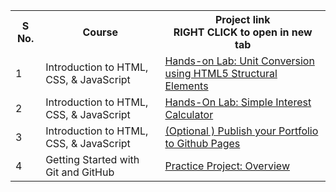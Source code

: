 <table>
  
  <tr>
    <th>S No. </th>
    <th> Course </th>
    <th> Project link  <br> RIGHT CLICK to open in new tab </th>
  </tr>

<tr>
      <td> 1 </td>
    <td>Introduction to HTML, CSS, & JavaScript</td>
    <td>  <a href='https://cf-courses-data.s3.us.cloud-object-storage.appdomain.cloud/IBMDeveloperSkillsNetwork-CD0101EN-SkillsNetwork/labs/Theia%20Labs/02%20-%20HTML5%20Elements/HTML5_Structural_Elements/Unit_Conversion_using_HTML5_Structural_Elements.md.html' target='_blank'> Hands-on Lab: Unit Conversion using HTML5 Structural Elements </a></td>
</tr>


<tr>
    <td> 2 </td>
   <td>Introduction to HTML, CSS, & JavaScript</td>
    <td>  <a href='https://cf-courses-data.s3.us.cloud-object-storage.appdomain.cloud/IBMDeveloperSkillsNetwork-CD0101EN-SkillsNetwork/labs/Project/practice-project-instructions_version3.md.html' target='_blank'> Hands-On Lab: Simple Interest Calculator </a></td>
</tr>
  
<tr>
  <td> 3 </td>
  <td>Introduction to HTML, CSS, & JavaScript</td>
  <td>  <a href='https://cf-courses-data.s3.us.cloud-object-storage.appdomain.cloud/IBMDeveloperSkillsNetwork-CD0101EN-SkillsNetwork/labs/Project/practice-project-instructions_version3.md.html](https://cf-courses-data.s3.us.cloud-object-storage.appdomain.cloud/IBMDeveloperSkillsNetwork-CD0101EN-SkillsNetwork/labs/Project/Final_Project_V3/optional-project_v3.md.html?origin=www.coursera.org?origin=www.coursera.org' target='_blank'> (Optional ) Publish your Portfolio to Github Pages </a></td>
</tr>

<tr>
    <td> 4 </td>
   <td> Getting Started with Git and GitHub </td>
    <td>  <a href='https://cf-courses-data.s3.us.cloud-object-storage.appdomain.cloud/IBM-CD0131EN-SkillsNetwork/labs/Practice_Project/scenario_and_overview.md.html?origin=www.coursera.org' target='_blank'> Practice Project: Overview </a></td>
</tr>
  
</table>
